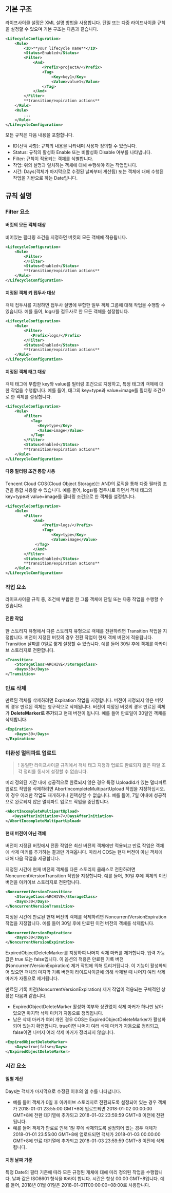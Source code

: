 ## 기본 구조

라이프사이클 설정은 XML 설명 방법을 사용합니다. 단일 또는 다중 라이프사이클 규칙을 설정할 수 있으며 기본 구조는 다음과 같습니다.

```xml
<LifecycleConfiguration>
	<Rule>
		<ID>**your lifecycle name**</ID>
        <Status>Enabled</Status>
        <Filter>
            <And>
            	<Prefix>projectA/</Prefix>
                <Tag>
                	<Key>key1</Key>
                    <Value>value1</Value>
                </Tag>
            </And>
        </Filter>
        **transition/expiration actions**
	</Rule>
	<Rule>
		...
	</Rule>
</LifecycleConfiguration>
```

모든 규칙은 다음 내용을 포함합니다.

- ID(선택 사항): 규칙의 내용을 나타내며 사용자 정의할 수 있습니다.
- Status: 규칙의 활성화 Enable 또는 비활성화 Disable 여부를 나타냅니다.
- Filter: 규칙이 적용되는 객체를 식별합니다.
- 작업: 위의 설명과 일치하는 객체에 대해 수행해야 하는 작업입니다.
- 시간: Days(객체가 마지막으로 수정된 날짜부터 계산됨) 또는 객체에 대해 수행된 작업을 기반으로 하는 Date입니다.

## 규칙 설명

### Filter 요소

#### 버킷의 모든 객체 대상

비어있는 필터링 조건을 지정하면 버킷의 모든 객체에 적용됩니다.

```xml
<LifecycleConfiguration>
    <Rule>
        <Filter>
        </Filter>
        <Status>Enabled</Status>
        **transition/expiration actions**
    </Rule>
</LifecycleConfiguration>
```

#### 지정된 객체 키 접두사 대상

객체 접두사를 지정하면 접두사 설명에 부합한 일부 객체 그룹에 대해 작업을 수행할 수 있습니다. 예를 들어, logs/를 접두사로 한 모든 객체를 설정합니다.

```xml
<LifecycleConfiguration>
    <Rule>
        <Filter>
           <Prefix>logs/</Prefix>
        </Filter>
        <Status>Enabled</Status>
        **transition/expiration actions**
    </Rule>
</LifecycleConfiguration>
```

#### 지정된 객체 태그 대상

객체 태그에 부합한 key와 value를 필터링 조건으로 지정하고, 특정 태그의 객체에 대한 작업을 수행합니다. 예를 들어, 태그의 key=type과 value=image를 필터링 조건으로 한 객체를 설정합니다.
```xml
<LifecycleConfiguration>
    <Rule>
        <Filter>
           <Tag>
              <Key>type</Key>
              <Value>image</Value>
           </Tag>
        </Filter>
        <Status>Enabled</Status>
        **transition/expiration actions**
    </Rule>
</LifecycleConfiguration>
```

#### 다중 필터링 조건 통합 사용

Tencent Cloud COS(Cloud Object Storage)는 AND의 로직을 통해 다중 필터링 조건을 통합 사용할 수 있습니다. 예를 들어, logs/를 접두사로 하면서 객체 태그의 key=type과 value=image를 필터링 조건으로 한 객체를 설정합니다.
```xml
<LifecycleConfiguration>
    <Rule>
        <Filter>
            <And>
            	<Prefix>logs/</Prefix>
                <Tag>
              		<Key>type</Key>
              		<Value>image</Value>
           	 </Tag>
            </And>
        </Filter>
        <Status>Enabled</Status>
        **transition/expiration actions**
    </Rule>
</LifecycleConfiguration>
```

### 작업 요소

라이프사이클 규칙 중, 조건에 부합한 한 그룹 객체에 단일 또는 다중 작업을 수행할 수 있습니다.

#### 전환 작업

한 스토리지 유형에서 다른 스토리지 유형으로 객체를 전환하려면 Transition 작업을 지정합니다. 버전이 지정된 버킷의 경우 전환 작업이 현재 객체 버전에 적용됩니다. Transition 날짜를 0일로 짧게 설정할 수 있습니다. 예를 들어 30일 후에 객체를 아카이브 스토리지로 전환합니다.

```xml
<Transition>
	<StorageClass>ARCHIVE</StorageClass>
    <Days>30</Days>
</Transition>
```

### 만료 삭제

만료된 객체를 삭제하려면 Expiration 작업을 지정합니다. 버전이 지정되지 않은 버킷의 경우 만료된 객체는 영구적으로 삭제됩니다. 버전이 지정된 버킷의 경우 만료된 객체가 **DeleteMarker로 추가**되고 현재 버전이 됩니다. 예를 들어 만료일이 30일인 객체를 삭제합니다.
```xml
<Expiration>
	<Days>30</Days>
</Expiration>
```

### 미완성 멀티파트 업로드


>! 동일한 라이프사이클 규칙에서 객체 태그 지정과 업로드 완료되지 않은 파일 조각 정리를 동시에 설정할 수 없습니다.
>

미리 정의된 기간 내에 성공적으로 완료되지 않은 경우 특정 UploadId가 있는 멀티파트 업로드 작업을 삭제하려면 AbortIncompleteMultipartUpload 작업을 지정하십시오. 이 경우 이러한 작업도 재개하거나 인덱싱할 수 없습니다. 예를 들어, 7일 이내에 성공적으로 완료되지 않은 멀티파트 업로드 작업을 중단합니다.
```xml
<AbortIncompleteMultipartUpload>
   <DaysAfterInitiation>7</DaysAfterInitiation>
</AbortIncompleteMultipartUpload>
```

#### 현재 버전이 아닌 객체

버전이 지정된 버킷에서 전환 작업은 최신 버전의 객체에만 적용되고 만료 작업은 객체에 삭제 마커를 추가하는 결과만 가져옵니다. 따라서 COS는 현재 버전이 아닌 객체에 대해 다음 작업을 제공합니다.

지정된 시간에 현재 버전의 객체를 다른 스토리지 클래스로 전환하려면 NoncurrentVersionTransition 작업을 지정합니다. 예를 들어, 30일 후에 객체의 이전 버전을 아카이브 스토리지로 전환합니다.

```xml
<NoncurrentVersionTransition>
	<StorageClass>ARCHIVE</StorageClass>
    <Days>30</Days>
</NoncurrentVersionTransition>
```

지정된 시간에 만료된 현재 버전의 객체를 삭제하려면 NoncurrentVersionExpiration 작업을 지정합니다. 예를 들어 30일 후에 만료된 이전 버전의 객체를 삭제합니다.
```xml
<NoncurrentVersionExpiration>
	<Days>30</Days>
</NoncurrentVersionExpiration>
```

ExpiredObjectDeleteMarker를 지정하여 나머지 삭제 마커를 제거합니다. 입력 가능 값은 true 또는 false입니다. 이 옵션의 적용은 만료된 기록 버전(NoncurrentVersionExpiration) 제거 작업에 의해 트리거됩니다. 이 기능이 활성화되어 있으면 객체의 마지막 기록 버전이 라이프사이클에 의해 삭제될 때 나머지 여러 삭제 마커가 자동으로 제거됩니다.

만료된 기록 버전(NoncurrentVersionExpiration) 제거 작업이 적용되는 구체적인 상황은 다음과 같습니다.
- ExpiredObjectDeleteMarker 활성화 여부와 상관없이 삭제 마커가 하나만 남아 있으면 마지막 삭제 마커가 자동으로 정리됩니다.
- 남은 삭제 마커가 여러 개인 경우 COS는 ExpiredObjectDeleteMarker가 활성화되어 있는지 확인합니다. true이면 나머지 여러 삭제 마커가 자동으로 정리되고, false이면 나머지 여러 삭제 마커가 정리되지 않습니다.


```xml
<ExpiredObjectDeleteMarker>
	<Days>true|false</Days>
</ExpiredObjectDeleteMarker>
```

### 시간 요소

#### 일별 계산

Days는 객체가 마지막으로 수정된 이후의 일 수를 나타냅니다.
- 예를 들어 객체가 0일 후 아카이브 스토리지로 전환되도록 설정되어 있는 경우 객체가 2018-01-01 23:55:00 GMT+8에 업로드되면 2018-01-02 00:00:00 GMT+8에 전환 대기열에 추가되고 2018-01-02 23:59:59 GMT+8 이전에 전환됩니다.
- 예를 들어 객체가 만료로 인해 1일 후에 삭제되도록 설정되어 있는 경우 객체가 2018-01-01 23:55:00 GMT+8에 업로드되면 객체가 2018-01-03 00:00:00 GMT+8에 만료 대기열에 추가되고 2018-01-03 23:59:59 GMT+8 이전에 삭제됩니다.

#### 지정 날짜 기준

특정 Date의 필터 기준에 따라 모든 규정된 개체에 대해 미리 정의된 작업을 수행합니다. 날짜 값은 ISO8601 형식을 따라야 합니다. 시간은 항상 00:00 GMT+8입니다.
예를 들어, 2018년 01월 01일은 2018-01-01T00:00:00+08:00로 사용합니다.


